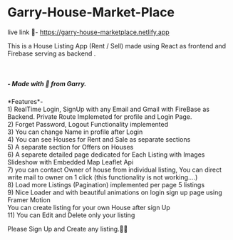 # Garry-House-Market-Place
live link 🔗- https://garry-house-marketplace.netlify.app <br/>

<p>This is a House Listing App (Rent /  Sell) made using React as frontend and Firebase serving as backend .</p><br/>

<h5>- Made with 💓 from Garry.</h5>
<p>
*Features*- <br/>
1) RealTime Login, SignUp with any Email and Gmail with FireBase as Backend.
Private Route Implemeted for profile and Login Page. <br/>
2) Forget Password, Logout Functionality implemented <br/>
3) You can change Name in profile after Login <br/>
4) You can see Houses for Rent and Sale as separate sections <br/>
5) A separate section for Offers on Houses <br/>
6) A separete detailed page dedicated for Each Listing with Images Slideshow
with Embedded Map Leaflet Api <br/>
7) you can contact Owner of house from individual listing, You can direct write mail to owner on 1 click (this functionality is not working....) <br/>
8) Load more Listings (Pagination) implemented per page 5 listings <br/>
9) Nice Loader and with beautiful animations on login sign up page using Framer Motion <br/>
 You can create listing for your own House after sign Up <br/>
11) You can Edit and Delete only your listing  <br/>
</p>


Please Sign Up and Create any listing.🤩😎
